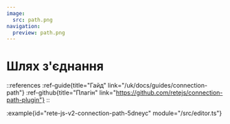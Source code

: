 ```yaml
---
image:
  src: path.png
navigation:
  preview: path.png
---
```


# Шлях з'єднання

::references
:ref-guide{title="Гайд" link="/uk/docs/guides/connection-path"}
:ref-github{title="Плагін" link="https://github.com/retejs/connection-path-plugin"}
::

:example{id="rete-js-v2-connection-path-5dneyc" module="/src/editor.ts"}
